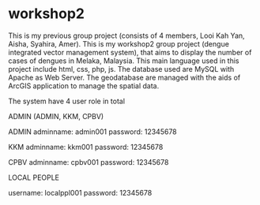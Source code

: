 # workshop2
This is my previous group project (consists of 4 members, Looi Kah Yan, Aisha, Syahira, Amer).
This is my workshop2 group project (dengue integrated vector management system), that aims to display the number of cases of dengues in Melaka, Malaysia. 
This main language used in this project include html, css, php, js. 
The database used are MySQL with Apache as Web Server.
The geodatabase are managed with the aids of ArcGIS application to manage the spatial data.

The system have 4 user role in total


ADMIN (ADMIN, KKM, CPBV)

ADMIN
adminname: admin001
password: 12345678

KKM
adminname: kkm001
password: 12345678

CPBV
adminname: cpbv001
password: 12345678


LOCAL PEOPLE

username: localppl001
password: 12345678
